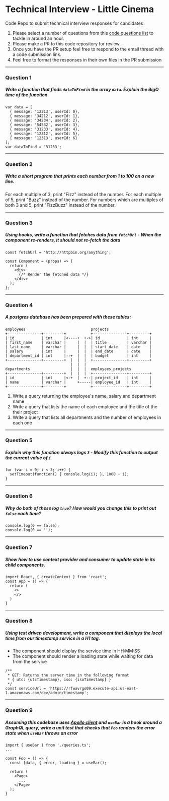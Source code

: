 # Technical Interview - Little Cinema

Code Repo to submit technical interview responses for candidates

1) Please select a number of questions from this [code questions list](https://docs.google.com/document/d/1YpLUE2SPPKssjaf-r0IRVpLoPj3cxBVs0DhsNPWaa9k/edit?usp=sharing) to tackle in around an hour. 
2) Please make a PR to this code repository for review. 
3) Once you have the PR setup feel free to respond to the email thread with a code submission link. 
4) Feel free to format the responses in their own files in the PR submission

---
### Question 1
##### Write a function that finds `dataToFind` in the array `data`. Explain the BigO time of the function.

```
var data = [
  { message: '12313', userId: 0},
  { message: '34212', userId: 1},
  { message: '34234', userId: 2},
  { message: '54532', userId: 3},
  { message: '31233', userId: 4},
  { message: '12312', userId: 5},
  { message: '12313', userId: 6}
];
var dataToFind = '31233';
```

---
### Question 2
#####  Write a short program that prints each number from 1 to 100 on a new line. 
For each multiple of 3, print "Fizz" instead of the number. 
For each multiple of 5, print "Buzz" instead of the number. 
For numbers which are multiples of both 3 and 5, print "FizzBuzz" instead of the number.

---
### Question 3
#####  Using hooks, write a function that fetches data from `fetchUrl` - When the component re-renders, it should not re-fetch the data 
```
const fetchUrl = 'http://httpbin.org/anything';

const Component = (props) => {
  return (
    <div>
      {/* Render the fetched data */}
    </div>
  );
};
```

---
### Question 4
#####  A postgres database has been prepared with these tables:
```
employees                             projects
+---------------+---------+           +---------------+---------+
| id            | int     |<----+  +->| id            | int     |
| first_name    | varchar |     |  |  | title         | varchar |
| last_name     | varchar |     |  |  | start_date    | date    |
| salary        | int     |     |  |  | end_date      | date    |
| department_id | int     |--+  |  |  | budget        | int     |
+---------------+---------+  |  |  |  +---------------+---------+
                             |  |  |
departments                  |  |  |  employees_projects
+---------------+---------+  |  |  |  +---------------+---------+
| id            | int     |<-+  |  +--| project_id    | int     |
| name          | varchar |     +-----| employee_id   | int     |
+---------------+---------+           +---------------+---------+
```
1. Write a query returning the employee's name, salary and department name
2. Write a query that lists the name of each employee and the title of the their project
3. Write a query that lists all departments and the number of employees in each one

---
### Question 5
#####  Explain why this function always logs `3` - Modify this function to output the current value of `i`
```
for (var i = 0; i < 3; i++) {
  setTimeout(function() { console.log(i); }, 1000 + i);
}
```
---
### Question 6
#####  Why do both of these log `true`? How would you change this to print out `false` each time?
```
console.log(0 == false);
console.log(0 == '');
```
---
### Question 7
#####  Show how to use context provider and consumer to update state in its child components.
```
import React, { createContext } from 'react';
const App = () => {
  return (
    <>
    </>
  )
}
```
---
### Question 8
#####  Using test driven development, write a component that displays the local time from our timestamp service in a H1 tag. 
- The component should display the service time in HH:MM:SS
- The component should render a loading state while waiting for data from the service
```
/**
 * GET: Returns the server time in the following format
 * { utc: {utcTimestamp}, iso: {isoTimestamp} }
 */
const serviceUrl = 'https://rfwavrgo09.execute-api.us-east-1.amazonaws.com/dev/admin/timestamp';
```
---
### Question 9
#####  Assuming this codebase uses [Apollo client](https://www.apollographql.com/docs/react/) and `useBar` is a hook around a GraphQL query, write a unit test that checks that `Foo` renders the error state when `useBar` throws an error
```
import { useBar } from './queries.ts';
...

const Foo = () => {
  const [data, { error, loading } = useBar();

  return (
    <Page>
      ...
    </Page>
  );
}
```
